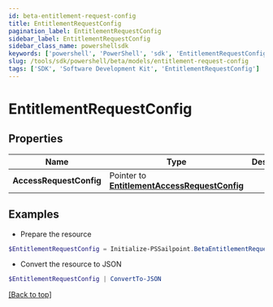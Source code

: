 ```yaml
---
id: beta-entitlement-request-config
title: EntitlementRequestConfig
pagination_label: EntitlementRequestConfig
sidebar_label: EntitlementRequestConfig
sidebar_class_name: powershellsdk
keywords: ['powershell', 'PowerShell', 'sdk', 'EntitlementRequestConfig'] 
slug: /tools/sdk/powershell/beta/models/entitlement-request-config
tags: ['SDK', 'Software Development Kit', 'EntitlementRequestConfig']
---
```



# EntitlementRequestConfig

## Properties

Name | Type | Description | Notes
------------ | ------------- | ------------- | -------------
**AccessRequestConfig** |  Pointer to [**EntitlementAccessRequestConfig**](entitlement-access-request-config) |  | [optional] 

## Examples

- Prepare the resource
```powershell
$EntitlementRequestConfig = Initialize-PSSailpoint.BetaEntitlementRequestConfig  -AccessRequestConfig null
```

- Convert the resource to JSON
```powershell
$EntitlementRequestConfig | ConvertTo-JSON
```


[[Back to top]](#) 

